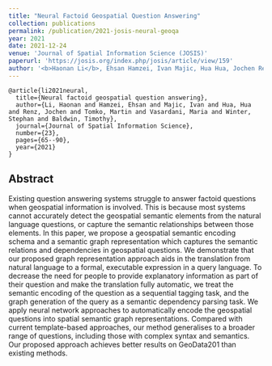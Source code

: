 ```yaml
---
title: "Neural Factoid Geospatial Question Answering"
collection: publications
permalink: /publication/2021-josis-neural-geoqa
year: 2021
date: 2021-12-24
venue: 'Journal of Spatial Information Science (JOSIS)'
paperurl: 'https://josis.org/index.php/josis/article/view/159'
author: '<b>Haonan Li</b>, Ehsan Hamzei, Ivan Majic, Hua Hua, Jochen Renz, Martin Tomko, Maria Vasardani, Stephen Winter, Timothy Baldwin'
---
```


```
@article{li2021neural,
  title={Neural factoid geospatial question answering},
  author={Li, Haonan and Hamzei, Ehsan and Majic, Ivan and Hua, Hua and Renz, Jochen and Tomko, Martin and Vasardani, Maria and Winter, Stephan and Baldwin, Timothy},
  journal={Journal of Spatial Information Science},
  number={23},
  pages={65--90},
  year={2021}
}
```

## Abstract
Existing question answering systems struggle to answer factoid questions when geospatial information is involved. This is because most systems cannot accurately detect the geospatial semantic elements from the natural language questions, or capture the semantic relationships between those elements. In this paper, we propose a geospatial semantic encoding schema and a semantic graph representation which captures the semantic relations and dependencies in geospatial questions. We demonstrate that our proposed graph representation approach aids in the translation from natural language to a formal, executable expression in a query language. To decrease the need for people to provide explanatory information as part of their question and make the translation fully automatic, we treat the semantic encoding of the question as a sequential tagging task, and the graph generation of the query as a semantic dependency parsing task. We apply neural network approaches to automatically encode the geospatial questions into spatial semantic graph representations. Compared with current template-based approaches, our method generalises to a broader range of questions, including those with complex syntax and semantics. Our proposed approach achieves better results on GeoData201 than existing methods.
